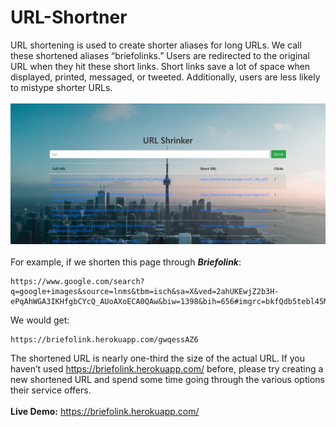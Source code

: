 # URL-Shortner
URL shortening is used to create shorter aliases for long URLs. We call these shortened aliases “briefolinks.” Users are redirected to the original URL when they hit these short links. Short links save a lot of space when displayed, printed, messaged, or tweeted. Additionally, users are less likely to mistype shorter URLs.
<br/>
<br/>
<img src="https://github.com/Aakansha99/URL-Shortner/blob/master/Screenshot%20(916).png">
<br/>
<br/>
For example, if we shorten this page through ***Briefolink***:
```
https://www.google.com/search?q=google+images&source=lnms&tbm=isch&sa=X&ved=2ahUKEwjZ2b3H-ePqAhWGA3IKHfgbCYcQ_AUoAXoECA0QAw&biw=1398&bih=656#imgrc=bkfQdb5tebl45M
```
We would get:
<br/>
```
https://briefolink.herokuapp.com/gwqessAZ6
```
The shortened URL is nearly one-third the size of the actual URL.
If you haven’t used https://briefolink.herokuapp.com/ before, please try creating a new shortened URL and spend some time going through the various options their service offers.
<br/>
<br/>
**Live Demo:** https://briefolink.herokuapp.com/
